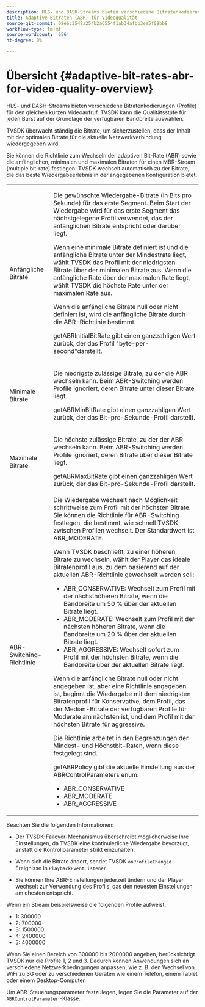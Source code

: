 ```yaml
---
description: HLS- und DASH-Streams bieten verschiedene Bitratenkodierungen (Profile) für den gleichen kurzen Videoaufruf. TVSDK kann die Qualitätsstufe für jeden Burst auf der Grundlage der verfügbaren Bandbreite auswählen.
title: Adaptive Bitraten (ABR) für Videoqualität
source-git-commit: 02ebc3548a254b2a6554f1ab34afbb3ea5f09bb8
workflow-type: tm+mt
source-wordcount: '656'
ht-degree: 0%

---
```


# Übersicht {#adaptive-bit-rates-abr-for-video-quality-overview}

HLS- und DASH-Streams bieten verschiedene Bitratenkodierungen (Profile) für den gleichen kurzen Videoaufruf. TVSDK kann die Qualitätsstufe für jeden Burst auf der Grundlage der verfügbaren Bandbreite auswählen.

TVSDK überwacht ständig die Bitrate, um sicherzustellen, dass der Inhalt mit der optimalen Bitrate für die aktuelle Netzwerkverbindung wiedergegeben wird.

Sie können die Richtlinie zum Wechseln der adaptiven Bit-Rate (ABR) sowie die anfänglichen, minimalen und maximalen Bitraten für einen MBR-Stream (multiple bit-rate) festlegen. TVSDK wechselt automatisch zu der Bitrate, die das beste Wiedergabeerlebnis in der angegebenen Konfiguration bietet.

<table id="table_AF838E082235406AA359BF1C1A77F85F"> 
 <tbody> 
  <tr> 
   <td colname="col01"> Anfängliche Bitrate </td> 
   <td colname="col2"> <p>Die gewünschte Wiedergabe-Bitrate (in Bits pro Sekunde) für das erste Segment. Beim Start der Wiedergabe wird für das erste Segment das nächstgelegene Profil verwendet, das der anfänglichen Bitrate entspricht oder darüber liegt. </p> <p> Wenn eine minimale Bitrate definiert ist und die anfängliche Bitrate unter der Mindestrate liegt, wählt TVSDK das Profil mit der niedrigsten Bitrate über der minimalen Bitrate aus. Wenn die anfängliche Rate über der maximalen Rate liegt, wählt TVSDK die höchste Rate unter der maximalen Rate aus. </p> <p>Wenn die anfängliche Bitrate null oder nicht definiert ist, wird die anfängliche Bitrate durch die ABR-Richtlinie bestimmt. </p> <p><span class="codeph"> getABRInitialBitRate</span> gibt einen ganzzahligen Wert zurück, der das Profil "byte-per-second"darstellt. </p> </td> 
  </tr> 
  <tr> 
   <td colname="col01"> Minimale Bitrate </td> 
   <td colname="col2"> <p>Die niedrigste zulässige Bitrate, zu der die ABR wechseln kann. Beim ABR-Switching werden Profile ignoriert, deren Bitrate unter dieser Bitrate liegt. </p> <p><span class="codeph"> getABRMinBitRate</span> gibt einen ganzzahligen Wert zurück, der das Bit-pro-Sekunde-Profil darstellt. </p> </td> 
  </tr> 
  <tr> 
   <td colname="col01"> Maximale Bitrate </td> 
   <td colname="col2"> <p>Die höchste zulässige Bitrate, zu der der ABR wechseln kann. Beim ABR-Switching werden Profile ignoriert, deren Bitrate über dieser Bitrate liegt. </p> <p><span class="codeph"> getABRMaxBitRate</span> gibt einen ganzzahligen Wert zurück, der das Bit-pro-Sekunde-Profil darstellt. </p> </td> 
  </tr> 
  <tr> 
   <td colname="col01"> ABR-Switching-Richtlinie </td> 
   <td colname="col2"> Die Wiedergabe wechselt nach Möglichkeit schrittweise zum Profil mit der höchsten Bitrate. Sie können die Richtlinie für ABR-Switching festlegen, die bestimmt, wie schnell TVSDK zwischen Profilen wechselt. Der Standardwert ist <span class="codeph"> ABR_MODERATE</span>. <p>Wenn TVSDK beschließt, zu einer höheren Bitrate zu wechseln, wählt der Player das ideale Bitratenprofil aus, zu dem basierend auf der aktuellen ABR-Richtlinie gewechselt werden soll: 
     <ul id="ul_AC9C99D84A3B4A8DBD1A05CC05DEE771"> 
      <li id="li_B79C0AA2CBFB42FF98A257CEC9C400BA"><span class="codeph"> ABR_CONSERVATIVE</span>: Wechselt zum Profil mit der nächsthöheren Bitrate, wenn die Bandbreite um 50 % über der aktuellen Bitrate liegt. </li> 
      <li id="li_38CC3A95D8634F359D0F7C273D0108C0"><span class="codeph"> ABR_MODERATE</span>: Wechselt zum Profil mit der nächsten höheren Bitrate, wenn die Bandbreite um 20 % über der aktuellen Bitrate liegt. </li> 
      <li id="li_E845C035420D4B3FB2B179F448F8CA85"><span class="codeph"> ABR_AGGRESSIVE</span>: Wechselt sofort zum Profil mit der höchsten Bitrate, wenn die Bandbreite über der aktuellen Bitrate liegt. </li> 
     </ul> </p> <p>Wenn die anfängliche Bitrate null oder nicht angegeben ist, aber eine Richtlinie angegeben ist, beginnt die Wiedergabe mit dem niedrigsten Bitratenprofil für Konservative, dem Profil, das der Median-Bitrate der verfügbaren Profile für Moderate am nächsten ist, und dem Profil mit der höchsten Bitrate für aggressive. </p> <p>Die Richtlinie arbeitet in den Begrenzungen der Mindest- und Höchstbit-Raten, wenn diese festgelegt sind. </p> <p><span class="codeph"> getABRPolicy</span> gibt die aktuelle Einstellung aus der <span class="codeph"> ABRControlParameters</span> enum: 
     <ul id="ul_bd4_5kb_cz"> 
      <li id="li_E7C118AF48994454B7B3C016913DE545"><span class="codeph"> ABR_CONSERVATIVE</span> </li> 
      <li id="li_0A90BB42786449629CE7DD3364B385EE"><span class="codeph"> ABR_MODERATE</span> </li> 
      <li id="li_AFEB9B2862F24A369CA90596184A2883"><span class="codeph"> ABR_AGGRESSIVE</span> </li> 
     </ul> </p> </td> 
  </tr> 
 </tbody> 
</table>

Beachten Sie die folgenden Informationen:

* Der TVSDK-Failover-Mechanismus überschreibt möglicherweise Ihre Einstellungen, da TVSDK eine kontinuierliche Wiedergabe bevorzugt, anstatt die Kontrollparameter strikt einzuhalten.
* Wenn sich die Bitrate ändert, sendet TVSDK `onProfileChanged` Ereignisse in `PlaybackEventListener`.

* Sie können Ihre ABR-Einstellungen jederzeit ändern und der Player wechselt zur Verwendung des Profils, das den neuesten Einstellungen am ehesten entspricht.

Wenn ein Stream beispielsweise die folgenden Profile aufweist:

* 1: 300000
* 2: 700000
* 3: 1500000
* 4: 2400000
* 5: 4000000

Wenn Sie einen Bereich von 300000 bis 2000000 angeben, berücksichtigt TVSDK nur die Profile 1, 2 und 3. Dadurch können Anwendungen sich an verschiedene Netzwerkbedingungen anpassen, wie z. B. den Wechsel von WiFi zu 3G oder zu verschiedenen Geräten wie einem Telefon, einem Tablet oder einem Desktop-Computer.

Um ABR-Steuerungsparameter festzulegen, legen Sie die Parameter auf der `ABRControlParameter` -Klasse.
